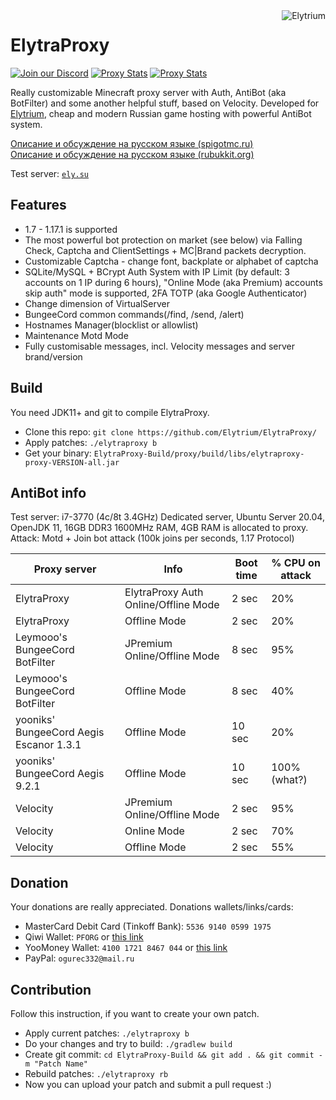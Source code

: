 <img src="https://elytrium.net/src/img/elytrium.webp" alt="Elytrium" align="right">

# ElytraProxy
[![Join our Discord](https://img.shields.io/discord/775778822334709780.svg?logo=discord&label=Discord)](https://ely.su/discord)
[![Proxy Stats](https://img.shields.io/bstats/servers/12271?logo=minecraft&label=ElytraProxy%20Servers)](https://bstats.org/plugin/velocity/ElytraProxy/12271)
[![Proxy Stats](https://img.shields.io/bstats/players/12271?logo=minecraft&label=Players%20on%20ElytraProxy)](https://bstats.org/plugin/velocity/ElytraProxy/12271)

Really customizable Minecraft proxy server with Auth, AntiBot (aka BotFilter) and some another helpful stuff, based on Velocity. Developed for [Elytrium](https://elytrium.net/), cheap and modern Russian game hosting with powerful AntiBot system.

[Описание и обсуждение на русском языке (spigotmc.ru)](https://spigotmc.ru/resources/elytraproxy.715/) <br>
[Описание и обсуждение на русском языке (rubukkit.org)](http://rubukkit.org/threads/antibot-elytraproxy-proksi-server-fork-velocity-s-avtorizaciej-i-zaschitoj-ot-botov-1-7-1-17-1.177904/)

Test server: [``ely.su``](https://hotmc.ru/minecraft-server-203216)

## Features

- 1.7 - 1.17.1 is supported
- The most powerful bot protection on market (see below) via Falling Check, Captcha and ClientSettings + MC|Brand packets decryption.
- Customizable Captcha - change font, backplate or alphabet of captcha
- SQLite/MySQL + BCrypt Auth System with IP Limit (by default: 3 accounts on 1 IP during 6 hours), "Online Mode (aka Premium) accounts skip auth" mode is supported, 2FA TOTP (aka Google Authenticator)
- Change dimension of VirtualServer
- BungeeCord common commands(/find, /send, /alert)
- Hostnames Manager(blocklist or allowlist)
- Maintenance Motd Mode
- Fully customisable messages, incl. Velocity messages and server brand/version

## Build

You need JDK11+ and git to compile ElytraProxy.

- Clone this repo: ```git clone https://github.com/Elytrium/ElytraProxy/```
- Apply patches: ```./elytraproxy b```
- Get your binary: ```ElytraProxy-Build/proxy/build/libs/elytraproxy-proxy-VERSION-all.jar```

## AntiBot info

Test server: i7-3770 (4c/8t 3.4GHz) Dedicated server, Ubuntu Server 20.04, OpenJDK 11, 16GB DDR3 1600MHz RAM, 4GB RAM is allocated to proxy. <br>
Attack: Motd + Join bot attack (100k joins per seconds, 1.17 Protocol)

Proxy server | Info | Boot time | % CPU on attack
--- | --- | --- | ---
ElytraProxy | ElytraProxy Auth Online/Offline Mode | 2 sec | 20%
ElytraProxy | Offline Mode | 2 sec | 20%
Leymooo's BungeeCord BotFilter | JPremium Online/Offline Mode | 8 sec | 95%
Leymooo's BungeeCord BotFilter | Offline Mode | 8 sec | 40%
yooniks' BungeeCord Aegis Escanor 1.3.1 | Offline Mode | 10 sec | 20%
yooniks' BungeeCord Aegis 9.2.1 | Offline Mode | 10 sec | 100% (what?)
Velocity | JPremium Online/Offline Mode | 2 sec | 95% 
Velocity | Online Mode | 2 sec | 70% 
Velocity | Offline Mode | 2 sec | 55%

## Donation

Your donations are really appreciated. Donations wallets/links/cards:

- MasterCard Debit Card (Tinkoff Bank): ``5536 9140 0599 1975``
- Qiwi Wallet: ``PFORG`` or [this link](https://my.qiwi.com/form/Petr-YSpyiLt9c6)
- YooMoney Wallet: ``4100 1721 8467 044`` or [this link](https://yoomoney.ru/quickpay/shop-widget?writer=seller&targets=Donation&targets-hint=&default-sum=&button-text=11&payment-type-choice=on&mobile-payment-type-choice=on&hint=&successURL=&quickpay=shop&account=410017218467044)
- PayPal: ``ogurec332@mail.ru``

## Contribution

Follow this instruction, if you want to create your own patch.

- Apply current patches: ```./elytraproxy b```
- Do your changes and try to build: ```./gradlew build```
- Create git commit: ```cd ElytraProxy-Build && git add . && git commit -m "Patch Name"```
- Rebuild patches: ```./elytraproxy rb```
- Now you can upload your patch and submit a pull request :)
